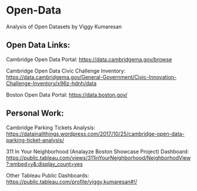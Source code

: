 # Open-Data
Analysis of Open Datasets by Viggy Kumaresan

## Open Data Links:
Cambridge Open Data Portal: https://data.cambridgema.gov/browse

Cambridge Open Data Civic Challenge Inventory: https://data.cambridgema.gov/General-Government/Civic-Innovation-Challenge-Inventory/x96z-hdnh/data

Boston Open Data Portal: https://data.boston.gov/



## Personal Work:
Cambridge Parking Tickets Analysis: https://datainallthings.wordpress.com/2017/10/25/cambridge-open-data-parking-ticket-analysis/

311 In Your Neighborhood (Analayze Boston Showcase Project) Dashboard: https://public.tableau.com/views/311inYourNeighborhood/NeighborhodView?:embed=y&:display_count=yes

Other Tableau Public Dashboards: https://public.tableau.com/profile/viggy.kumaresan#!/






